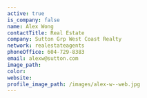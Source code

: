 ```yaml
---
active: true
is_company: false
name: Alex Wong
contactTitle: Real Estate
company: Sutton Grp West Coast Realty
network: realestateagents
phoneOffice: 604-729-8383
email: alexw@sutton.com
image_path:
color:
website:
profile_image_path: /images/alex-w--web.jpg
---
```



